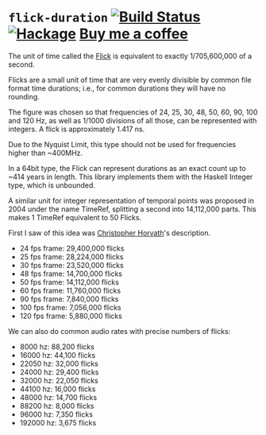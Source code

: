 # `flick-duration` [![Build Status](https://travis-ci.com/pliosoft/flick-duration.svg?branch=master)](https://travis-ci.com/pliosoft/flick-duration) [![Hackage](https://img.shields.io/hackage/v/flick-duration.svg?style=flat)](https://hackage.haskell.org/package/flick-duration) [Buy me a coffee](https://www.buymeacoffee.com/clord)

The unit of time called the [Flick](https://en.wikipedia.org/wiki/Flick_(time)) is equivalent to exactly 1/705,600,000 of a second.

Flicks are a small unit of time that are very evenly divisible by common file format time durations; i.e., for common durations they will have no rounding.

The figure was chosen so that frequencies of 24, 25, 30, 48, 50, 60, 90, 100 and 120 Hz, as well as 1/1000 divisions of all those, can be represented with integers.
A flick is approximately 1.417 ns.

Due to the Nyquist Limit, this type should not be used for frequencies higher than ~400MHz.

In a 64bit type, the Flick can represent durations as an exact count up to ~414 years in length. This library
implements them with the Haskell Integer type, which is unbounded.

A similar unit for integer representation of temporal points was proposed in 2004 under the name TimeRef, splitting a second into 14,112,000 parts.
This makes 1 TimeRef equivalent to 50 Flicks.

First I saw of this idea was
[Christopher Horvath](https://www.facebook.com/christopher.horvath.395/posts/1157292757692660])'s description.

* 24 fps frame:     29,400,000 flicks
* 25 fps frame:     28,224,000 flicks
* 30 fps frame:     23,520,000 flicks
* 48 fps frame:     14,700,000 flicks
* 50 fps frame:     14,112,000 flicks
* 60 fps frame:     11,760,000 flicks
* 90 fps frame:      7,840,000 flicks
* 100 fps frame:     7,056,000 flicks
* 120 fps frame:     5,880,000 flicks

We can also do common audio rates with precise numbers of flicks:

* 8000 hz:      88,200 flicks
* 16000 hz:     44,100 flicks
* 22050 hz:     32,000 flicks
* 24000 hz:     29,400 flicks
* 32000 hz:     22,050 flicks
* 44100 hz:     16,000 flicks
* 48000 hz:     14,700 flicks
* 88200 hz:      8,000 flicks
* 96000 hz:      7,350 flicks
* 192000 hz:     3,675 flicks
